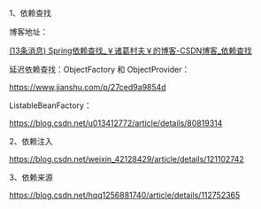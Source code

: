 1、依赖查找

博客地址：

[(13条消息) Spring依赖查找_￥诸葛村夫￥的博客-CSDN博客_依赖查找](https://blog.csdn.net/qq_33322074/article/details/113821990)



延迟依赖查找：ObjectFactory 和 ObjectProvider：

https://www.jianshu.com/p/27ced9a9854d



ListableBeanFactory：

https://blog.csdn.net/u013412772/article/details/80819314



2、依赖注入

https://blog.csdn.net/weixin_42128429/article/details/121102742



3、依赖来源

https://blog.csdn.net/hqq1256881740/article/details/112752365





